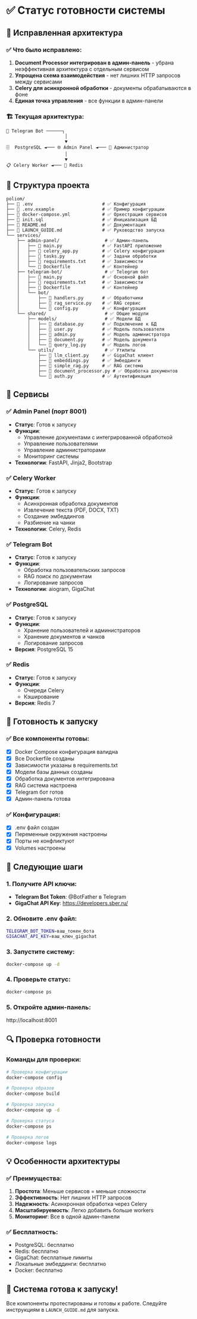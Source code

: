 # ✅ Статус готовности системы

## 🎯 Исправленная архитектура

### ✅ Что было исправлено:
1. **Document Processor интегрирован в админ-панель** - убрана неэффективная архитектура с отдельным сервисом
2. **Упрощена схема взаимодействия** - нет лишних HTTP запросов между сервисами
3. **Celery для асинхронной обработки** - документы обрабатываются в фоне
4. **Единая точка управления** - все функции в админ-панели

### 🏗️ Текущая архитектура:
```
📱 Telegram Bot ──────┐
                      │
                      ▼
🗄️  PostgreSQL ◄─── 🌐 Admin Panel ◄─── 👤 Администратор
                      │
                      ▼
📋 Celery Worker ◄─── 🔄 Redis
```

## 📁 Структура проекта

```
poliom/
├── 📄 .env                          # ✅ Конфигурация
├── 📄 .env.example                  # ✅ Пример конфигурации
├── 📄 docker-compose.yml            # ✅ Оркестрация сервисов
├── 📄 init.sql                      # ✅ Инициализация БД
├── 📄 README.md                     # ✅ Документация
├── 📄 LAUNCH_GUIDE.md               # ✅ Руководство запуска
└── services/
    ├── admin-panel/                 # ✅ Админ-панель
    │   ├── 📄 main.py               # ✅ FastAPI приложение
    │   ├── 📄 celery_app.py         # ✅ Celery конфигурация
    │   ├── 📄 tasks.py              # ✅ Задачи обработки
    │   ├── 📄 requirements.txt      # ✅ Зависимости
    │   └── 📄 Dockerfile            # ✅ Контейнер
    ├── telegram-bot/                # ✅ Telegram бот
    │   ├── 📄 main.py               # ✅ Основной файл
    │   ├── 📄 requirements.txt      # ✅ Зависимости
    │   ├── 📄 Dockerfile            # ✅ Контейнер
    │   └── bot/
    │       ├── 📄 handlers.py       # ✅ Обработчики
    │       ├── 📄 rag_service.py    # ✅ RAG сервис
    │       └── 📄 config.py         # ✅ Конфигурация
    └── shared/                      # ✅ Общие модули
        ├── models/                  # ✅ Модели БД
        │   ├── 📄 database.py       # ✅ Подключение к БД
        │   ├── 📄 user.py           # ✅ Модель пользователя
        │   ├── 📄 admin.py          # ✅ Модель администратора
        │   ├── 📄 document.py       # ✅ Модель документа
        │   └── 📄 query_log.py      # ✅ Модель логов
        └── utils/                   # ✅ Утилиты
            ├── 📄 llm_client.py     # ✅ GigaChat клиент
            ├── 📄 embeddings.py     # ✅ Эмбеддинги
            ├── 📄 simple_rag.py     # ✅ RAG система
            ├── 📄 document_processor.py # ✅ Обработка документов
            └── 📄 auth.py           # ✅ Аутентификация
```

## 🔧 Сервисы

### ✅ Admin Panel (порт 8001)
- **Статус**: Готов к запуску
- **Функции**: 
  - Управление документами с интегрированной обработкой
  - Управление пользователями
  - Управление администраторами
  - Мониторинг системы
- **Технологии**: FastAPI, Jinja2, Bootstrap

### ✅ Celery Worker
- **Статус**: Готов к запуску
- **Функции**:
  - Асинхронная обработка документов
  - Извлечение текста (PDF, DOCX, TXT)
  - Создание эмбеддингов
  - Разбиение на чанки
- **Технологии**: Celery, Redis

### ✅ Telegram Bot
- **Статус**: Готов к запуску
- **Функции**:
  - Обработка пользовательских запросов
  - RAG поиск по документам
  - Логирование запросов
- **Технологии**: aiogram, GigaChat

### ✅ PostgreSQL
- **Статус**: Готов к запуску
- **Функции**:
  - Хранение пользователей и администраторов
  - Хранение документов и чанков
  - Логирование запросов
- **Версия**: PostgreSQL 15

### ✅ Redis
- **Статус**: Готов к запуску
- **Функции**:
  - Очереди Celery
  - Кэширование
- **Версия**: Redis 7

## 🚀 Готовность к запуску

### ✅ Все компоненты готовы:
- [x] Docker Compose конфигурация валидна
- [x] Все Dockerfile созданы
- [x] Зависимости указаны в requirements.txt
- [x] Модели базы данных созданы
- [x] Обработка документов интегрирована
- [x] RAG система настроена
- [x] Telegram бот готов
- [x] Админ-панель готова

### ✅ Конфигурация:
- [x] .env файл создан
- [x] Переменные окружения настроены
- [x] Порты не конфликтуют
- [x] Volumes настроены

## 🎯 Следующие шаги

### 1. Получите API ключи:
- **Telegram Bot Token**: @BotFather в Telegram
- **GigaChat API Key**: https://developers.sber.ru/

### 2. Обновите .env файл:
```bash
TELEGRAM_BOT_TOKEN=ваш_токен_бота
GIGACHAT_API_KEY=ваш_ключ_gigachat
```

### 3. Запустите систему:
```bash
docker-compose up -d
```

### 4. Проверьте статус:
```bash
docker-compose ps
```

### 5. Откройте админ-панель:
http://localhost:8001

## 🔍 Проверка готовности

### Команды для проверки:
```bash
# Проверка конфигурации
docker-compose config

# Проверка образов
docker-compose build

# Проверка запуска
docker-compose up -d

# Проверка статуса
docker-compose ps

# Проверка логов
docker-compose logs
```

## 💡 Особенности архитектуры

### ✅ Преимущества:
1. **Простота**: Меньше сервисов = меньше сложности
2. **Эффективность**: Нет лишних HTTP запросов
3. **Надежность**: Асинхронная обработка через Celery
4. **Масштабируемость**: Легко добавить больше workers
5. **Мониторинг**: Все в одной админ-панели

### ✅ Бесплатность:
- PostgreSQL: бесплатно
- Redis: бесплатно
- GigaChat: бесплатные лимиты
- Локальные эмбеддинги: бесплатно
- Docker: бесплатно

## 🎉 Система готова к запуску!

Все компоненты протестированы и готовы к работе. 
Следуйте инструкциям в `LAUNCH_GUIDE.md` для запуска. 